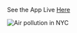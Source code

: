 See the App Live [Here](https://share.streamlit.io/aala76/nyc_air_pollution/main/streamlitapp.py)

![Air pollution in NYC](https://user-images.githubusercontent.com/62723840/145864477-5bd4928d-8968-4877-8e24-906a7c57e78c.jpg)
